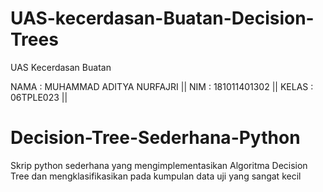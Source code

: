# UAS-kecerdasan-Buatan-Decision-Trees
UAS Kecerdasan Buatan

NAMA : MUHAMMAD ADITYA NURFAJRI ||
NIM : 181011401302  ||
KELAS : 06TPLE023  ||

# Decision-Tree-Sederhana-Python
Skrip python sederhana yang mengimplementasikan Algoritma Decision Tree dan mengklasifikasikan pada kumpulan data uji yang sangat kecil
